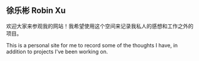 ## 徐乐彬 Robin Xu

欢迎大家来参观我的网站！我希望使用这个空间来记录我私人的感想和工作之外的项目。  

This is a personal site for me to record some of the thoughts I have, in addition to projects I've been working on.
